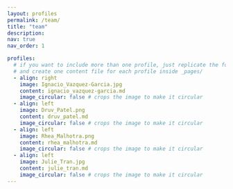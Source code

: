 ```yaml
---
layout: profiles
permalink: /team/
title: "team"
description: 
nav: true
nav_order: 1

profiles:
  # if you want to include more than one profile, just replicate the following block
  # and create one content file for each profile inside _pages/
  - align: right
    image: Ignacio_Vazquez-Garcia.jpg
    content: ignacio_vazquez-garcia.md
    image_circular: false # crops the image to make it circular
  - align: left
    image: Druv_Patel.png
    content: druv_patel.md
    image_circular: false # crops the image to make it circular
  - align: left
    image: Rhea_Malhotra.png
    content: rhea_malhotra.md
    image_circular: false # crops the image to make it circular
  - align: left
    image: Julie_Tran.jpg
    content: julie_tran.md
    image_circular: false # crops the image to make it circular
---
```

